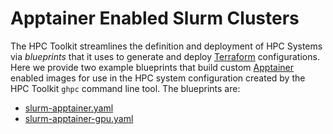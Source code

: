 # Apptainer Enabled Slurm Clusters

The HPC Toolkit streamlines the definition and deployment of HPC Systems via _blueprints_ that it uses to generate and deploy [Terraform](https://www.terraform.io/) configurations. Here we provide two example blueprints that build custom [Apptainer](https://apptainer.org/) enabled images for use in the HPC system configuration created by the HPC Toolkit `ghpc` command line tool. The blueprints are:
- [slurm-apptainer.yaml](./slurm-apptainer.yaml)
- [slurm-apptainer-gpu.yaml](./slurm-apptainer-gpu.yaml)


